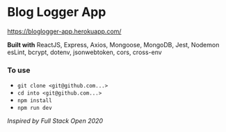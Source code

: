 # Blog Logger App
https://bloglogger-app.herokuapp.com/

**Built with** ReactJS, Express, Axios, Mongoose, MongoDB, Jest, Nodemon esLint, bcrypt, dotenv, jsonwebtoken, cors, cross-env

### To use
- `git clone <git@github.com...>` 
- `cd into <git@github.com...>`
- `npm install`
- `npm run dev`

*Inspired by Full Stack Open 2020* 